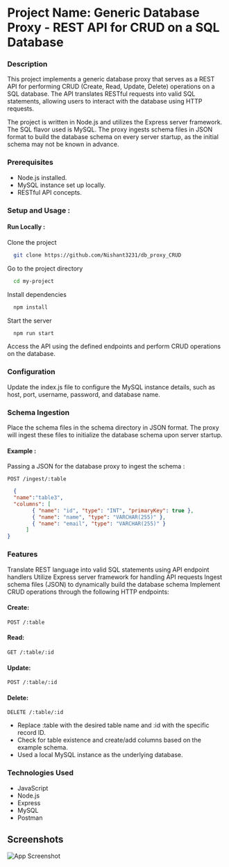 # Project Name: Generic Database Proxy - REST API for CRUD on a SQL Database
### Description
This project implements a generic database proxy that serves as a REST API for performing CRUD (Create, Read, Update, Delete) operations on a SQL database. The API translates RESTful requests into valid SQL statements, allowing users to interact with the database using HTTP requests.

The project is written in Node.js and utilizes the Express server framework. The SQL flavor used is MySQL. The proxy ingests schema files in JSON format to build the database schema on every server startup, as the initial schema may not be known in advance.


### Prerequisites
- Node.js installed.
- MySQL instance set up locally.
- RESTful API concepts.
### Setup and Usage :
#### Run Locally :

Clone the project

```bash
  git clone https://github.com/Nishant3231/db_proxy_CRUD
```

Go to the project directory

```bash
  cd my-project
```

Install dependencies

```bash
  npm install
```

Start the server

```bash
  npm run start
```
Access the API using the defined endpoints and perform CRUD operations on the database.

### Configuration
Update the index.js file to configure the MySQL instance details, such as host, port, username, password, and database name.

### Schema Ingestion
Place the schema files in the schema directory in JSON format. The proxy will ingest these files to initialize the database schema upon server startup.
#### Example :
Passing a JSON for the database proxy to ingest the schema : 

```http
POST /ingest/:table
```

```JSON
  {
  "name":"table3",
  "columns": [
        { "name": "id", "type": "INT", "primaryKey": true },
        { "name": "name", "type": "VARCHAR(255)" },
        { "name": "email", "type": "VARCHAR(255)" }
      ]
}
```


### Features
Translate REST language into valid SQL statements using API endpoint handlers
Utilize Express server framework for handling API requests
Ingest schema files (JSON) to dynamically build the database schema
Implement CRUD operations through the following HTTP endpoints:
#### Create: 
```http
POST /:table
```
#### Read: 
```http
GET /:table/:id
```
#### Update: 
```http
POST /:table/:id
```
#### Delete: 
```http
DELETE /:table/:id
```
- Replace :table with the desired table name and :id with the specific record ID.
- Check for table existence and create/add columns based on the example schema.
- Used a local MySQL instance as the underlying database.

### Technologies Used
- JavaScript
- Node.js
- Express
- MySQL
- Postman


## Screenshots

![App Screenshot](https://via.placeholder.com/468x300?text=App+Screenshot+Here)
